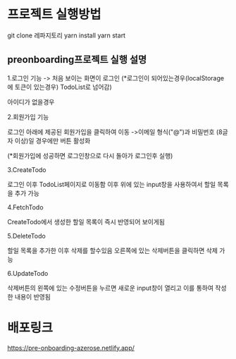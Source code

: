 # 프로젝트 실행방법

git clone 레파지토리
yarn install
yarn start

## preonboarding프로젝트 실행 설명

1.로그인 기능
-> 처음 보이는 화면이 로그인
(\*로그인이 되어있는경우(localStorage에 토큰이 있는경우) TodoList로 넘어감)

아이디가 없을경우

2.회원가입 기능

로그인 아래에 제공된 회원가입을 클릭하여 이동
->이메일 형식("@")과 비밀번호 (8글자 이상)일 경우에만 버튼 활성화

(\*회원가입에 성공하면 로그인창으로 다시 돌아가 로그인후 실행)

3.CreateTodo

로그인 이후 TodoList페이지로 이동함
이후 위에 있는 input창을 사용하여서 할일 목록을 추가 가능

4.FetchTodo

CreateTodo에서 생성한 할일 목록이 즉시 반영되어 보이게됨

5.DeleteTodo

할일 목록을 추가한 이후 삭제를 할수있음
오른쪽에 있는 삭제버튼을 클릭하면 삭제 가능

6.UpdateTodo

삭제버튼의 왼쪽에 있는 수정버튼을 누르면 새로운 input창이 열리고
이를 통하여 작성한 내용이 반영됨

# 배포링크

https://pre-onboarding-azerose.netlify.app/
